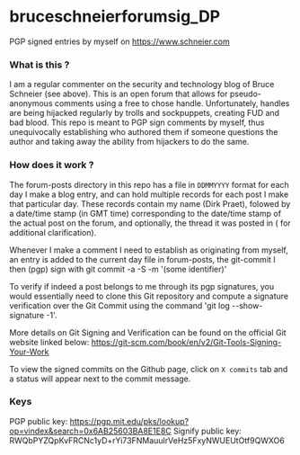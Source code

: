 # bruceschneierforumsig_DP
PGP signed entries by myself on https://www.schneier.com

### What is this ?
I am a regular commenter on the security and technology blog of Bruce Schneier (see above).
This is an open forum that allows for pseudo-anonymous comments using a free to chose handle.
Unfortunately, handles are being hijacked regularly by trolls and sockpuppets, creating FUD and
bad blood. This repo is meant to PGP sign comments by myself, thus unequivocally establishing who
authored them if someone questions the author and taking away the ability from hijackers to do
the same.
  
### How does it work ?

The forum-posts directory in this repo has a file in `DDMMYYYY` format for each day I make a blog
entry, and can hold multiple records for each post I make that particular day. These records 
contain my name (Dirk Praet), folowed by a date/time stamp (in GMT time) corresponding to the
date/time stamp of the actual post on the forum, and optionally, the thread it was posted in (
for additional clarification).

Whenever I make a comment I need to establish as originating from myself, an entry is added to the
current day file in forum-posts, the git-commit I then (pgp) sign with
git commit -a -S -m '(some identifier)'

To verify if indeed a post belongs to me through its pgp signatures, you would essentially
need to clone this Git repository and compute a signature verification over the Git Commit
using the command 'git log --show-signature -1'.

More details on Git Signing and Verification can be found on the official Git website linked below:
https://git-scm.com/book/en/v2/Git-Tools-Signing-Your-Work

To view the signed commits on the Github page, click on `X commits` tab and a status will appear next to the commit message.
  
### Keys

PGP public key: https://pgp.mit.edu/pks/lookup?op=vindex&search=0x6AB25603BA8E1E8C
Signify public key: RWQbPYZQpKvFRCNc1yD+rYi73FNMauuIrVeHz5FxyNWUEUtOtf9QWXO6

